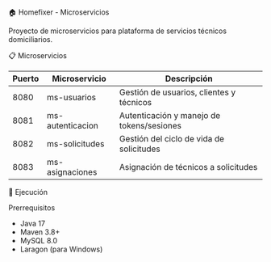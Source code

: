 🏠 Homefixer - Microservicios

Proyecto de microservicios para plataforma de servicios técnicos domiciliarios.

📋 Microservicios

| Puerto | Microservicio | Descripción |
|--------|---------------|-------------|
| 8080 | ms-usuarios | Gestión de usuarios, clientes y técnicos |
| 8081 | ms-autenticacion | Autenticación y manejo de tokens/sesiones |
| 8082 | ms-solicitudes | Gestión del ciclo de vida de solicitudes |
| 8083 | ms-asignaciones | Asignación de técnicos a solicitudes |

🚀 Ejecución

Prerrequisitos
- Java 17
- Maven 3.8+
- MySQL 8.0
- Laragon (para Windows)



